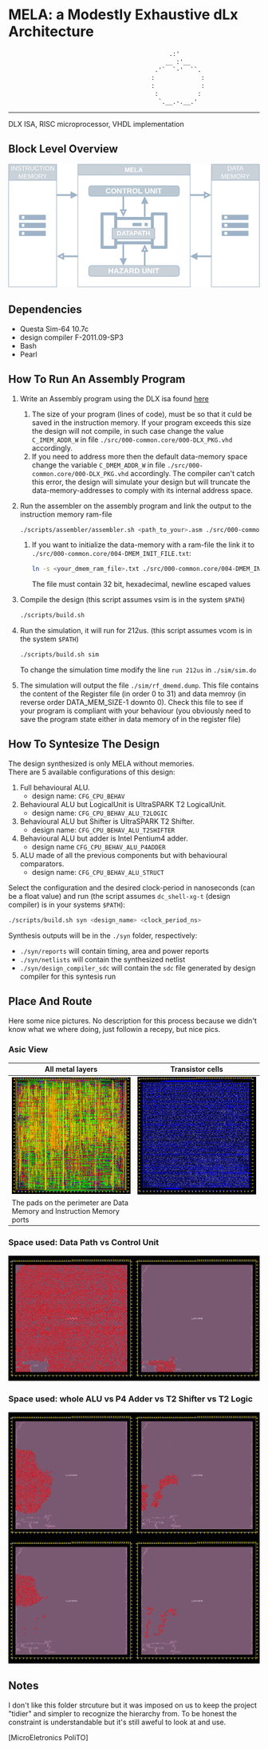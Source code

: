 # MELA: a Modestly Exhaustive dLx Architecture
```
                                             .:'
                                            __ :'__
                                         .'`  `-'  ``.
                                        :             :
                                        :             :
                                         :           :
                                          `.__.-.__.'

```

----

DLX ISA, RISC microprocessor, VHDL implementation

## Block Level Overview
![top_level](./doc/images/top_level_github.drawio.png)


## Dependencies
- Questa Sim-64 10.7c
- design compiler F-2011.09-SP3
- Bash
- Pearl

## How To Run An Assembly Program
1) Write an Assembly program using the DLX isa found [here](./doc/isa.md)
   1) The size of your program (lines of code), must be so that it culd be saved in the instruction memory. If your program exceeds this size the design will not compile, in such case change the value `C_IMEM_ADDR_W` in file `./src/000-common.core/000-DLX_PKG.vhd` accordingly.
   2) If you need to address more then the default data-memory space change the variable 
   `C_DMEM_ADDR_W` in file `./src/000-common.core/000-DLX_PKG.vhd` accordingly. The compiler can't catch this error, the design will simulate your design but will truncate the data-memory-addresses to comply with its internal address space.

2) Run the assembler on the assembly program and link the output to the instruction memory ram-file
   ```bash
   ./scripts/assembler/assembler.sh <path_to_your>.asm ./src/000-common.core/003-IMEM_INIT_FILE.txt
   ```
   1) If you want to initialize the data-memory with a ram-file the link it to `./src/000-common.core/004-DMEM_INIT_FILE.txt`:
      ```bash
      ln -s <your_dmem_ram_file>.txt ./src/000-common.core/004-DMEM_INIT_FILE.txt
      ```
      The file must contain 32 bit, hexadecimal, newline escaped values

3) Compile the design (this script assumes vsim is in the system `$PATH`)
   ```bash
   ./scripts/build.sh
   ```

4) Run the simulation, it will run for 212us. (this script assumes vcom is in the system `$PATH`)
   ```bash
   ./scripts/build.sh sim
   ```
   To change the simulation time modify the line `run 212us` in `./sim/sim.do`

5) The simulation will output the file `./sim/rf_dmemd.dump`. This file contains the content of the Register file (in order 0 to 31) and data memroy (in reverse order DATA_MEM_SIZE-1 downto 0). Check this file to see if your program is compliant with your behaviour (you obviously need to save the program state either in data memory of in the register file)

## How To Syntesize The Design
The design synthesized is only MELA without memories.  
There are 5 available configurations of this design:
1) Full behavioural ALU.
   - design name: `CFG_CPU_BEHAV`
2) Behavioural ALU but LogicalUnit is UltraSPARK T2 LogicalUnit. 
   - design name: `CFG_CPU_BEHAV_ALU_T2LOGIC`
3) Behavioural ALU but Shifter is UltraSPARK T2 Shifter.
   - design name: `CFG_CPU_BEHAV_ALU_T2SHIFTER`
4) Behavioural ALU but adder is Intel Pentium4 adder. 
   - design name `CFG_CPU_BEHAV_ALU_P4ADDER`
5) ALU made of all the previous components but with behavioural comparators. 
   - design name: `CFG_CPU_BEHAV_ALU_STRUCT`

Select the configuration and the desired clock-period in nanoseconds (can be a float value) and run (the script assumes `dc_shell-xg-t` (design compiler) is in your systems `$PATH`):

```bash
./scripts/build.sh syn <design_name> <clock_period_ns>
```

Synthesis outputs will be in the `./syn` folder, respectively:
- `./syn/reports` will contain timing, area and power reports
- `./syn/netlists` will contain the synthesized netlist
- `./syn/design_compiler_sdc` will contain the `sdc` file generated by design compiler for this syntesis run

## Place And Route
Here some nice pictures. No description for this process because we didn't know what we where doing, just followin a recepy, but nice pics.  
### Asic View
|All metal layers                                                      | Transistor cells                                              |
|----------------------------------------------------------------------|---------------------------------------------------------------|
|![place_and_route](./doc/images/place_and_route.png)                  |![transistor_cells](./doc/images/transistor_cells_overview.png)|
|The pads on the perimeter are Data Memory and Instruction Memory ports|                                                               |

### Space used: Data Path vs Control Unit
![dp_vs_cu_space](./doc/images/ss_cu_dp.png)

### Space used: whole ALU vs P4 Adder vs T2 Shifter vs T2 Logic
![alu_space](./doc/images/ss_alu.png)

## Notes 
I don't like this folder strcuture but it was imposed on us to keep the project "tidier" and simpler to recognize the hierarchy from. 
To be honest the constraint is understandable but it's still aweful to look at and use.

[MicroEletronics PoliTO]
